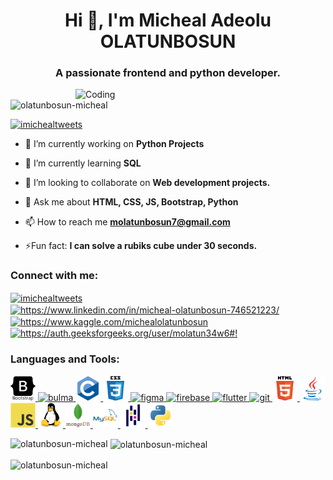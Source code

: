 <h1 align="center">Hi 👋, I'm Micheal Adeolu OLATUNBOSUN</h1>
<h3 align="center">A passionate frontend and python developer.</h3>
<img align="right" alt = "Coding" width = "400" src= "https://th.bing.com/th/id/R.c0d1b11e54c2b07f7353dd160e8ba80d?rik=BH2sjO5Vy1%2fC%2fg&pid=ImgRaw&r=0">
<p align="left"> <img src="https://komarev.com/ghpvc/?username=olatunbosun-micheal&label=Profile%20views&color=0e75b6&style=flat" alt="olatunbosun-micheal" /> </p>

<p align="left"> <a href="https://twitter.com/imichealtweets" target="blank"><img src="https://img.shields.io/twitter/follow/imichealtweets?logo=twitter&style=for-the-badge" alt="imichealtweets" /></a> </p>

- 🔭 I’m currently working on **Python Projects**

- 🌱 I’m currently learning **SQL**

- 👯 I’m looking to collaborate on **Web development projects.**

- 💬 Ask me about **HTML, CSS, JS, Bootstrap, Python**

- 📫 How to reach me **molatunbosun7@gmail.com**

- ⚡Fun fact: **I can solve a rubiks cube under 30 seconds.**

<h3 align="left">Connect with me:</h3>
<p align="left">
<a href="https://twitter.com/imichealtweets" target="blank"><img align="center" src="https://raw.githubusercontent.com/rahuldkjain/github-profile-readme-generator/master/src/images/icons/Social/twitter.svg" alt="imichealtweets" height="30" width="40" /></a>
<a href="https://linkedin.com/in/https://www.linkedin.com/in/micheal-olatunbosun-746521223/" target="blank"><img align="center" src="https://raw.githubusercontent.com/rahuldkjain/github-profile-readme-generator/master/src/images/icons/Social/linked-in-alt.svg" alt="https://www.linkedin.com/in/micheal-olatunbosun-746521223/" height="30" width="40" /></a>
<a href="https://kaggle.com/https://www.kaggle.com/michealolatunbosun" target="blank"><img align="center" src="https://raw.githubusercontent.com/rahuldkjain/github-profile-readme-generator/master/src/images/icons/Social/kaggle.svg" alt="https://www.kaggle.com/michealolatunbosun" height="30" width="40" /></a>
<a href="https://auth.geeksforgeeks.org/user/https://auth.geeksforgeeks.org/user/molatun34w6#!" target="blank"><img align="center" src="https://raw.githubusercontent.com/rahuldkjain/github-profile-readme-generator/master/src/images/icons/Social/geeks-for-geeks.svg" alt="https://auth.geeksforgeeks.org/user/molatun34w6#!" height="30" width="40" /></a>
</p>

<h3 align="left">Languages and Tools:</h3>
<p align="left"> <a href="https://getbootstrap.com" target="_blank" rel="noreferrer"> <img src="https://raw.githubusercontent.com/devicons/devicon/master/icons/bootstrap/bootstrap-plain-wordmark.svg" alt="bootstrap" width="40" height="40"/> </a> <a href="https://bulma.io/" target="_blank" rel="noreferrer"> <img src="https://raw.githubusercontent.com/gilbarbara/logos/804dc257b59e144eaca5bc6ffd16949752c6f789/logos/bulma.svg" alt="bulma" width="40" height="40"/> </a> <a href="https://www.cprogramming.com/" target="_blank" rel="noreferrer"> <img src="https://raw.githubusercontent.com/devicons/devicon/master/icons/c/c-original.svg" alt="c" width="40" height="40"/> </a> <a href="https://www.w3schools.com/css/" target="_blank" rel="noreferrer"> <img src="https://raw.githubusercontent.com/devicons/devicon/master/icons/css3/css3-original-wordmark.svg" alt="css3" width="40" height="40"/> </a> <a href="https://www.figma.com/" target="_blank" rel="noreferrer"> <img src="https://www.vectorlogo.zone/logos/figma/figma-icon.svg" alt="figma" width="40" height="40"/> </a> <a href="https://firebase.google.com/" target="_blank" rel="noreferrer"> <img src="https://www.vectorlogo.zone/logos/firebase/firebase-icon.svg" alt="firebase" width="40" height="40"/> </a> <a href="https://flutter.dev" target="_blank" rel="noreferrer"> <img src="https://www.vectorlogo.zone/logos/flutterio/flutterio-icon.svg" alt="flutter" width="40" height="40"/> </a> <a href="https://git-scm.com/" target="_blank" rel="noreferrer"> <img src="https://www.vectorlogo.zone/logos/git-scm/git-scm-icon.svg" alt="git" width="40" height="40"/> </a> <a href="https://www.w3.org/html/" target="_blank" rel="noreferrer"> <img src="https://raw.githubusercontent.com/devicons/devicon/master/icons/html5/html5-original-wordmark.svg" alt="html5" width="40" height="40"/> </a> <a href="https://www.java.com" target="_blank" rel="noreferrer"> <img src="https://raw.githubusercontent.com/devicons/devicon/master/icons/java/java-original.svg" alt="java" width="40" height="40"/> </a> <a href="https://developer.mozilla.org/en-US/docs/Web/JavaScript" target="_blank" rel="noreferrer"> <img src="https://raw.githubusercontent.com/devicons/devicon/master/icons/javascript/javascript-original.svg" alt="javascript" width="40" height="40"/> </a> <a href="https://www.linux.org/" target="_blank" rel="noreferrer"> <img src="https://raw.githubusercontent.com/devicons/devicon/master/icons/linux/linux-original.svg" alt="linux" width="40" height="40"/> </a> <a href="https://www.mongodb.com/" target="_blank" rel="noreferrer"> <img src="https://raw.githubusercontent.com/devicons/devicon/master/icons/mongodb/mongodb-original-wordmark.svg" alt="mongodb" width="40" height="40"/> </a> <a href="https://www.mysql.com/" target="_blank" rel="noreferrer"> <img src="https://raw.githubusercontent.com/devicons/devicon/master/icons/mysql/mysql-original-wordmark.svg" alt="mysql" width="40" height="40"/> </a> <a href="https://pandas.pydata.org/" target="_blank" rel="noreferrer"> <img src="https://raw.githubusercontent.com/devicons/devicon/2ae2a900d2f041da66e950e4d48052658d850630/icons/pandas/pandas-original.svg" alt="pandas" width="40" height="40"/> </a> <a href="https://www.python.org" target="_blank" rel="noreferrer"> <img src="https://raw.githubusercontent.com/devicons/devicon/master/icons/python/python-original.svg" alt="python" width="40" height="40"/> </a> </p>

<p><img align="left" src="https://github-readme-stats.vercel.app/api/top-langs?username=olatunbosun-micheal&show_icons=true&locale=en&layout=compact" alt="olatunbosun-micheal" /></p>

<p>&nbsp;<img align="center" src="https://github-readme-stats.vercel.app/api?username=olatunbosun-micheal&show_icons=true&locale=en" alt="olatunbosun-micheal" /></p>

<p><img align="center" src="https://github-readme-streak-stats.herokuapp.com/?user=olatunbosun-micheal&" alt="olatunbosun-micheal" /></p>
